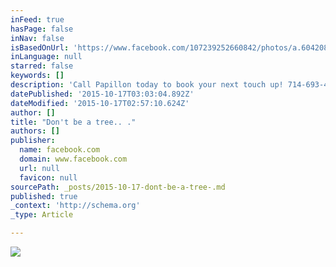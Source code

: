 ```yaml
---
inFeed: true
hasPage: false
inNav: false
isBasedOnUrl: 'https://www.facebook.com/107239252660842/photos/a.604208869630542.1073741826.107239252660842/959671174084308/?type=3&theater'
inLanguage: null
starred: false
keywords: []
description: 'Call Papillon today to book your next touch up! 714-693-4600'
datePublished: '2015-10-17T03:03:04.892Z'
dateModified: '2015-10-17T02:57:10.624Z'
author: []
title: "Don't be a tree.. ."
authors: []
publisher:
  name: facebook.com
  domain: www.facebook.com
  url: null
  favicon: null
sourcePath: _posts/2015-10-17-dont-be-a-tree-.md
published: true
_context: 'http://schema.org'
_type: Article

---
```

![](https://scontent-lax3-1.xx.fbcdn.net/hphotos-xft1/v/t1.0-9/11140327_959671174084308_1271533029221186827_n.jpg?oh=5e6b5944c58f9b32c176b43310762c57&oe=568F9D05)
